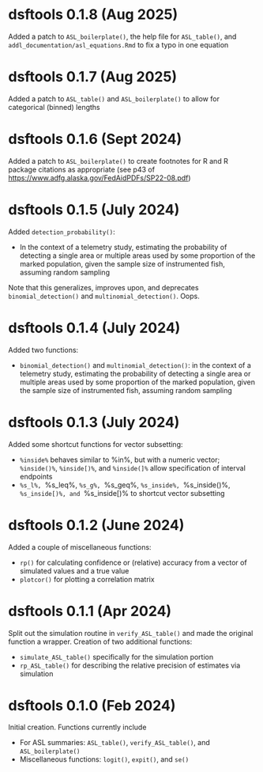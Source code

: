 # dsftools 0.1.8 (Aug 2025)

Added a patch to `ASL_boilerplate()`, the help file for `ASL_table()`, and `addl_documentation/asl_equations.Rmd` to fix a typo in one equation

# dsftools 0.1.7 (Aug 2025)

Added a patch to `ASL_table()` and `ASL_boilerplate()` to allow for categorical (binned) lengths 

# dsftools 0.1.6 (Sept 2024)

Added a patch to `ASL_boilerplate()` to create footnotes for R and R package citations as appropriate (see p43 of https://www.adfg.alaska.gov/FedAidPDFs/SP22-08.pdf)

# dsftools 0.1.5 (July 2024)

Added `detection_probability()`:

* In the context of a telemetry study, estimating the probability of detecting a single area or multiple areas used by some proportion of the marked population, given the sample size of instrumented fish, assuming random sampling

Note that this generalizes, improves upon, and deprecates `binomial_detection()` and `multinomial_detection()`.  Oops.

# dsftools 0.1.4 (July 2024)

Added two functions:

* `binomial_detection()` and `multinomial_detection()`: in the context of a telemetry study, estimating the probability of detecting a single area or multiple areas used by some proportion of the marked population, given the sample size of instrumented fish, assuming random sampling

# dsftools 0.1.3 (July 2024)

Added some shortcut functions for vector subsetting:

* `%inside%` behaves similar to %in%, but with a numeric vector; `%inside()%`, `%inside[)%`, and `%inside(]%` allow specification of interval endpoints
* `%s_l%, `%s_leq%, `%s_g%, `%s_geq%, `%s_inside%, `%s_inside()%, `%s_inside[)%, and `%s_inside[)% to shortcut vector subsetting

# dsftools 0.1.2 (June 2024)

Added a couple of miscellaneous functions:

* `rp()` for calculating confidence or (relative) accuracy from a vector of simulated values and a true value
* `plotcor()` for plotting a correlation matrix

# dsftools 0.1.1 (Apr 2024)

Split out the simulation routine in `verify_ASL_table()` and made the original
function a wrapper.  Creation of two additional functions:

* `simulate_ASL_table()` specifically for the simulation portion
* `rp_ASL_table()` for describing the relative precision of estimates via simulation

# dsftools 0.1.0 (Feb 2024)

Initial creation.  Functions currently include

* For ASL summaries: `ASL_table()`, `verify_ASL_table()`, and `ASL_boilerplate()`
* Miscellaneous functions: `logit()`, `expit()`, and `se()`

